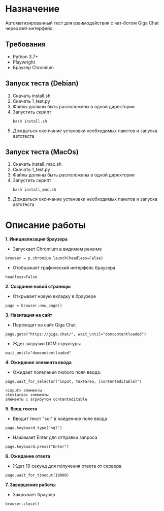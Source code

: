 # **Назначение**
Автоматизированный тест для взаимодействия с чат-ботом Giga Chat через веб-интерфейс.

## **Требования**
- Python 3.7+
- Playwright 
- Браузер Chromium

## **Запуск теста (Debian)**

1. Скачать install.sh
2. Скачать 1_test.py
3. Файлы должны быть расположены в одной директории
4. Запустить скрипт
   ```
   bash install.sh
   ```
5. Дождаться окончание установки необходимых пакетов и запуска автотеста

## **Запуск теста (MacOs)**

1. Скачать install_mac.sh
2. Скачать 1_test.py
3. Файлы должны быть расположены в одной директории
4. Запустить скрипт
   ```
   bash install_mac.sh
   ```
5. Дождаться окончание установки необходимых пакетов и запуска автотеста

# **Описание работы**
**1. Инициализация браузера**

- Запускает Chromium в видимом режиме
```
browser = p.chromium.launch(headless=False)
```
- Отображает графический интерфейс браузера
```
headless=False
```


**2. Создание новой страницы**

- Открывает новую вкладку в браузере
```
page = browser.new_page()
```


**3. Навигация на сайт**

- Переходит на сайт Giga Chat
```
page.goto("https://giga.chat/", wait_until="domcontentloaded")
```
- Ждет загрузки DOM структуры
```
wait_until="domcontentloaded"
```


**4. Ожидание элемента ввода**

- Ожидает появления любого поля ввода:
```
page.wait_for_selector("input, textarea, [contenteditable]")
```

```
<input> элементы
<textarea> элементы
Элементы с атрибутом contenteditable
```

**5. Ввод текста**

- Вводит текст "sql" в найденное поле ввода
```
page.keyboard.type("sql")
```
- Нажимает Enter для отправки запроса
```
page.keyboard.press("Enter")
```


**6. Ожидание ответа**

- Ждет 10 секунд для получения ответа от сервера
```
page.wait_for_timeout(10000)
```


**7. Завершение работы**

- Закрывает браузер
```
browser.close()
```




